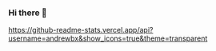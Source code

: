 ### Hi there 👋

https://github-readme-stats.vercel.app/api?username=andrewbx&show_icons=true&theme=transparent
